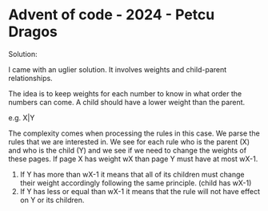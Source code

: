 # Advent of code - 2024 - Petcu Dragos

Solution:

I came with an uglier solution. 
It involves weights and child-parent relationships.

The idea is to keep weights for each number to know in what order the numbers can come.
A child should have a lower weight than the parent. 

e.g. X|Y

The complexity comes when processing the rules in this case. We parse the rules that we 
are interested in. We see for each rule who is the parent (X) and who is the child (Y) and
we see if we need to change the weights of these pages. If page X has weight wX than page Y
must have at most wX-1. 
1) If Y has more than wX-1 it means that all of its children must change
their weight accordingly following the same principle. (child has wX-1)
2) If Y has less or equal than wX-1 it means that the rule will not have effect on Y or its children.
